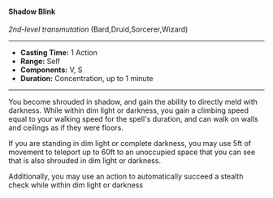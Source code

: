 #### Shadow Blink
*2nd-level transmutation* (Bard,Druid,Sorcerer,Wizard)
___
- **Casting Time:** 1 Action
- **Range:** Self
- **Components:** V, S
- **Duration:** Concentration, up to 1 minute
---
You become shrouded in shadow, and gain the ability to directly meld with darkness. While within dim light or darkness, you gain a climbing speed equal to your walking speed for the spell's duration, and can walk on walls and ceilings as if they were floors.

If you are standing in dim light or complete darkness, you may use 5ft of movement to teleport up to 60ft to an unoccupied space that you can see that is also shrouded in dim light or darkness.

Additionally, you may use an action to automatically succeed a stealth check while within dim light or darkness
